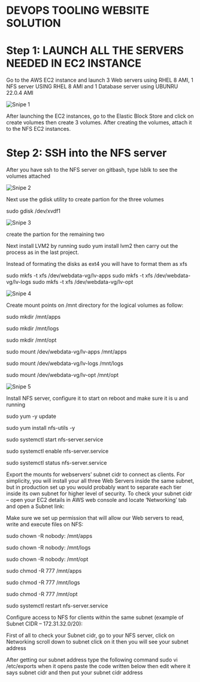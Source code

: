 # DEVOPS TOOLING WEBSITE SOLUTION

# Step 1: LAUNCH ALL THE SERVERS NEEDED IN EC2 INSTANCE 

Go to the AWS EC2 instance and launch 3 Web servers using RHEL 8 AMI, 1 NFS server USING RHEL 8 AMI and 1 Database server using UBUNRU 22.0.4 AMI

![Snipe 1](https://github.com/Mirahkeyz/Darey.io-Projects/assets/134533695/67789d1a-c59b-4665-9ae7-ebd7990c4eef)

After launching the EC2 instances, go to the Elastic Block Store and click on create volumes then create 3 volumes. After creating the volumes, attach it to the NFS EC2 instances.

# Step 2: SSH into the NFS server

After you have ssh to the NFS server on gitbash, type lsblk to see the volumes attached

![Snipe 2](https://github.com/Mirahkeyz/Darey.io-Projects/assets/134533695/fef4c154-7e8b-4ceb-8a06-ad83fdb876b6)

Next use the gdisk utility to create partion for the three volumes

sudo gdisk /dev/xvdf1

![Snipe 3](https://github.com/Mirahkeyz/Darey.io-Projects/assets/134533695/12122a72-9990-4df5-b240-e9879df7b85e)

create the partion for the remaining two

Next install LVM2 by running sudo yum install lvm2 then carry out the process as in the last project.

Instead of formating the disks as ext4 you will have to format them as xfs

sudo mkfs -t xfs /dev/webdata-vg/lv-apps
sudo mkfs -t xfs /dev/webdata-vg/lv-logs
sudo mkfs -t xfs /dev/webdata-vg/lv-opt

![Snipe 4](https://github.com/Mirahkeyz/Darey.io-Projects/assets/134533695/c0e85864-9f9d-4aed-957e-bd46226625e8)

Create mount points on /mnt directory for the logical volumes as follow:

sudo mkdir /mnt/apps

sudo mkdir /mnt/logs

sudo mkdir /mnt/opt

sudo mount /dev/webdata-vg/lv-apps /mnt/apps

sudo mount /dev/webdata-vg/lv-logs /mnt/logs

sudo mount /dev/webdata-vg/lv-opt /mnt/opt

![Snipe 5](https://github.com/Mirahkeyz/Darey.io-Projects/assets/134533695/b978e9f5-08a4-44dd-aa11-37c7c384d76b)

Install NFS server, configure it to start on reboot and make sure it is u and running

sudo yum -y update

sudo yum install nfs-utils -y

sudo systemctl start nfs-server.service

sudo systemctl enable nfs-server.service

sudo systemctl status nfs-server.service

Export the mounts for webservers’ subnet cidr to connect as clients. For simplicity, you will install your all three Web Servers inside the same subnet, but in production set up you would probably want to separate each tier inside its own subnet for higher level of security. To check your subnet cidr – open your EC2 details in AWS web console and locate ‘Networking’ tab and open a Subnet link:

Make sure we set up permission that will allow our Web servers to read, write and execute files on NFS:

sudo chown -R nobody: /mnt/apps

sudo chown -R nobody: /mnt/logs

sudo chown -R nobody: /mnt/opt

sudo chmod -R 777 /mnt/apps

sudo chmod -R 777 /mnt/logs

sudo chmod -R 777 /mnt/opt

sudo systemctl restart nfs-server.service

Configure access to NFS for clients within the same subnet (example of Subnet CIDR – 172.31.32.0/20):

First of all to check your Subnet cidr, go to your NFS server, click on Networking scroll down to subnet click on it then you will see your subnet address

After getting our subnet address type the following command sudo vi /etc/exports when it opens paste the code written below then edit where it says subnet cidr and then put your subnet cidr address










































